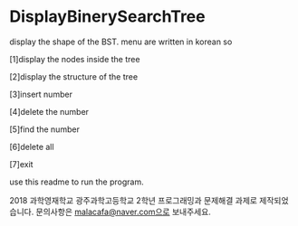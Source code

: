 # DisplayBinerySearchTree

display the shape of the BST.
menu are written in korean so

[1]display the nodes inside the tree

[2]display the structure of the tree

[3]insert number

[4]delete the number

[5]find the number

[6]delete all

[7]exit

use this readme to run the program.

2018 과학영재학교 광주과학고등학교
2학년 프로그래밍과 문제해결 과제로 제작되었습니다. 
문의사항은 malacafa@naver.com으로 보내주세요.
